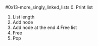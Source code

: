 #0x13-more_singly_linked_lists
0. Print list
1. List length
2. Add node
3. Add node at the end
4.Free list
5. Free
6. Pop
